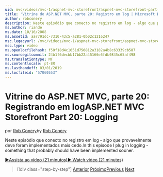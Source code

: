```yaml
---
uid: mvc/videos/mvc-1/aspnet-mvc-storefront/aspnet-mvc-storefront-part-20-logging
title: 'Vitrine do ASP.NET MVC, parte 20: Registro em log | Microsoft Docs'
author: robconery
description: Neste episódio que conecto no registro em log - algo que provavelmente deve foram implementados mais cedo.
ms.author: riande
ms.date: 10/16/2008
ms.assetid: aa7791dc-7310-43c5-a281-0b02c1216247
msc.legacyurl: /mvc/videos/mvc-1/aspnet-mvc-storefront/aspnet-mvc-storefront-part-20-logging
msc.type: video
ms.openlocfilehash: f50f18d4c1051d750812a3182a4b8c63339cb587
ms.sourcegitcommit: 24b1f6decbb17bb22a45166e5fdb0845c65af498
ms.translationtype: MT
ms.contentlocale: pt-BR
ms.lasthandoff: 03/01/2019
ms.locfileid: "57060553"
---
```

<a name="aspnet-mvc-storefront-part-20-logging"></a><span data-ttu-id="5631a-103">Vitrine do ASP.NET MVC, parte 20: Registrando em log</span><span class="sxs-lookup"><span data-stu-id="5631a-103">ASP.NET MVC Storefront Part 20: Logging</span></span>
====================
<span data-ttu-id="5631a-104">por [Rob Conery](https://github.com/robconery)</span><span class="sxs-lookup"><span data-stu-id="5631a-104">by [Rob Conery](https://github.com/robconery)</span></span>

<span data-ttu-id="5631a-105">Neste episódio que conecto no registro em log - algo que provavelmente deve foram implementados mais cedo.</span><span class="sxs-lookup"><span data-stu-id="5631a-105">In this episode I plug in logging - something that probably should have been implemented sooner.</span></span>

[<span data-ttu-id="5631a-106">&#9654;Assista ao vídeo (21 minutos)</span><span class="sxs-lookup"><span data-stu-id="5631a-106">&#9654; Watch video (21 minutes)</span></span>](https://channel9.msdn.com/Blogs/ASP-NET-Site-Videos/aspnet-mvc-storefront-part-20-logging)

> [!div class="step-by-step"]
> <span data-ttu-id="5631a-107">[Anterior](aspnet-mvc-storefront-part-19a-windows-workflow-followup.md)
> [Próximo](aspnet-mvc-storefront-part-21-order-manager-and-personalization.md)</span><span class="sxs-lookup"><span data-stu-id="5631a-107">[Previous](aspnet-mvc-storefront-part-19a-windows-workflow-followup.md)
[Next](aspnet-mvc-storefront-part-21-order-manager-and-personalization.md)</span></span>
